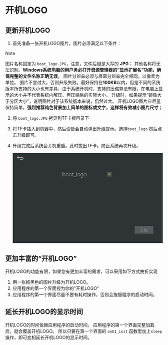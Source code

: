 # 开机LOGO
## 更新开机LOGO
1. 首先准备一张开机LOGO图片，图片必须满足以下条件：  
> [!Note]
> 图片名称固定为 `boot_logo.JPG`，注意，文件后缀是大写的 **JPG**； 其他名称将无法识别。**Windows系统电脑的用户务必打开资源管理器的“显示扩展名”功能，确保完整的文件名称正确无误**。
> 图片分辨率必须与屏幕分辨率完全相同，以像素为单位。
> 图片不宜过大，否则升级失败。最好保持在**100KB**以内，但是不同的系统版本所支持的大小也有差异，由于系统开机时，支持的压缩算法有限，在电脑上显示的大小并不代表系统内解压、再压缩后的实际大小。
> 升级时，如果提示“镜像大于分区大小”，说明图片对于该系统版本来说，仍然过大。
> 开机LOGO图片应尽量保持简单，**强烈推荐纯色背景加上简单的图标或文字，这样将有效减小图片尺寸**； 

2.  将 `boot_logo.JPG` 拷贝到TF卡根目录下
3.  将TF卡插入到机器中，然后设备会自动弹出升级提示。选择`boot_logo` 然后点击升级即可。
4.  升级完成后系统会关机重启。此时拔出TF卡。防止系统再次升级。 

    ![](images/boot_logo_upgrade.jpg)


## 更加丰富的“开机LOGO”
开机LOGO的功能有限，如果您有更加丰富的需求，可以采用如下方式曲折实现
1. 用一张纯黑色的图片升级为开机LOGO。
2. 应用程序的第一个界面视为你的”开机LOGO”
3. 应用程序的第一个界面尽量不要有耗时操作，否则会拖慢程序的启动时间。

## 延长开机LOGO的显示时间
开机LOGO的时间依赖应用程序的启动时间。
应用程序的第一个界面完整加载后，就会覆盖开机LOGO。
所以只要在第一个界面的 `onUI_init` 函数里加上`sleep`操作，即可变相延长开机LOGO的显示时间。

